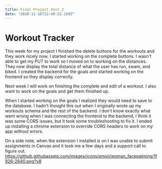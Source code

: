 ```yaml
---
title: Final Project Post 2
date: "2020-11-16T22:40:32.169Z"
---
```


<h1>Workout Tracker</h1>

This week for my project I finished the delete buttons for the workouts and they work nicely now. I started working on the complete buttons. I wasn't able to get my PUT to work so I moved on to working on the distances. They now display the total distance of what the user has run, swam, and biked. I created the backend for the goals and started working on the frontend so they display correctly. 

Next week I will work on finishing the complete and edit of a workout. I also want to work on the goals and get them finished up. 

When I started working on the goals I realized they would need to save to the database. I hadn't thought this out when I originally wrote up my workouts schema and the rest of the backend. I don't know exactly what went wrong when I was connecting the frontend to the backend, I think it was some CORS issues, but it took some troubleshooting to fix it. I ended up installing a chrome extension to override CORS headers to work on my app without errors. 

On a side note, when the extension I installed is on I was unable to submit assignments in Canvas and it took me a few days and a support call to figure out. https://github.githubassets.com/images/icons/emoji/woman_facepalming/1f926-2640.png?v8


